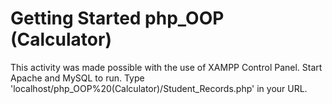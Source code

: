 # Getting Started php_OOP (Calculator)

This activity was made possible with the use of XAMPP Control Panel. Start Apache and MySQL to run.
Type 'localhost/php_OOP%20(Calculator)/Student_Records.php' in your URL.

